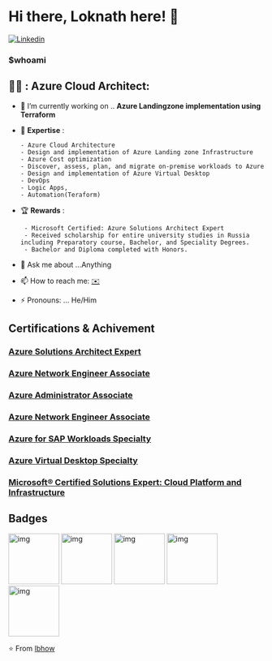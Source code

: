 # Hi there, Loknath  here! 👋

[![Linkedin](https://img.shields.io/badge/-LinkedIn-blue?style=flat&logo=Linkedin&logoColor=white)](https://www.linkedin.com/in/loknath-bhowmik-75079575/)




<h3 <b text-align: center> $whoami </b></h3>


## :man_technologist: : Azure Cloud Architect:
      
- 🔭 I’m currently working on .. **Azure Landingzone implementation using Terraform**
-  :blue_book: **Expertise** :
  
       - Azure Cloud Architecture
       - Design and implementation of Azure Landing zone Infrastructure
       - Azure Cost optimization
       - Discover, assess, plan, and migrate on-premise workloads to Azure
       - Design and implementation of Azure Virtual Desktop
       - DevOps 
       - Logic Apps,
       - Automation(Teraform)   

- :trophy: **Rewards** :
  
       - Microsoft Certified: Azure Solutions Architect Expert 
       - Received scholarship for entire university studies in Russia including Preparatory course, Bachelor, and Speciality Degrees.  
       - Bachelor and Diploma completed with Honors.

- 💬 Ask me about ...Anything
- 📫 How to reach me: [:envelope:](mailto:bh.loknath@gmail.com)
- ⚡ Pronouns: ... He/Him




## Certifications & Achivement

<h3> <a href = "https://learn.microsoft.com/api/credentials/share/en-us/LoknathBhowmik-2066/6C600A94F849DF7A?sharingId=AA9C020A243A36FA" target="_blank" >  Azure Solutions Architect Expert </a></h3>
<h3> <a href = "https://learn.microsoft.com/api/credentials/share/en-us/LoknathBhowmik-2066/D674FC68B3C2F551?sharingId=AA9C020A243A36FA" target="_blank" >  Azure Network Engineer Associate </a></h3>
<h3> <a href = "https://learn.microsoft.com/api/credentials/share/en-us/LoknathBhowmik-2066/6C600A94F849DF7A?sharingId=AA9C020A243A36FA" target="_blank" > Azure Administrator Associate </a></h3>
<h3> <a href = "https://learn.microsoft.com/api/credentials/share/en-us/LoknathBhowmik-2066/4456EBA6A57CFF94?sharingId=AA9C020A243A36FA" target="_blank" >  Azure Network Engineer Associate </a></h3>
<h3> <a href = "https://learn.microsoft.com/api/credentials/share/en-us/LoknathBhowmik-2066/6C600A94F849DF7A?sharingId=AA9C020A243A36FA" target="_blank" > Azure for SAP Workloads Specialty </a></h3>
<h3> <a href = "https://learn.microsoft.com/api/credentials/share/en-us/LoknathBhowmik-2066/6C600A94F849DF7A?sharingId=AA9C020A243A36FA" target="_blank" >  Azure Virtual Desktop Specialty </a></h3>
<h3> <a href = "https://learn.microsoft.com/en-us/users/loknathbhowmik-2066/credentials/certification-o-/nouid.2948?tab=credentials-tab" target="_blank" >  Microsoft® Certified Solutions Expert: Cloud Platform and Infrastructure </a></h3>


## Badges 

<img src="https://learn.microsoft.com/de-de/media/learn/certification/badges/microsoft-certified-expert-badge.svg" alt="img" width="100"/> <img src="https://learn.microsoft.com/de-de/media/learn/certification/badges/microsoft-certified-associate-badge.svg" alt="img" width="100"/> <img src="https://learn.microsoft.com/en-us/media/learn/certification/badges/microsoft-certified-associate-badge.svg" alt="img" width="100"/> <img src="https://learn.microsoft.com/hu-hu/media/learn/certification/badges/microsoft-certified-specialty-badge.svg" alt="img" width="100"/> <img src="https://learn.microsoft.com/hu-hu/media/learn/certification/badges/microsoft-certified-specialty-badge.svg" alt="img" width="100"/> <a href = "https://learn.microsoft.com/en-us/users/loknathbhowmik-2066/credentials/certification/azure-virtual-desktop-specialty" target="_blank" > </a>




⭐️ From [lbhow](https://github.com/lbhow)



